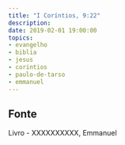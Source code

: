 ```yaml
---
title: "I Coríntios, 9:22"
description: 
date: 2019-02-01 19:00:00
topics: 
- evangelho
- biblia
- jesus
- corintios
- paulo-de-tarso
- emmanuel
---
```




## Fonte
Livro - XXXXXXXXXX, Emmanuel

